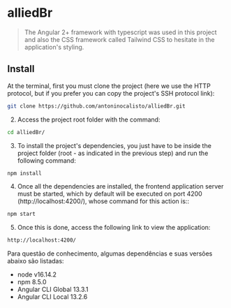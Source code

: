 # alliedBr

> The Angular 2+ framework with typescript was used in this project and also the CSS framework called Tailwind CSS to hesitate in the application's styling. 

## Install

At the terminal, first you must clone the project (here we use the HTTP protocol, but if you prefer you can copy the project's SSH protocol link): 

```sh
git clone https://github.com/antoninocalisto/alliedBr.git
```

2. Access the project root folder with the command:

```sh
cd alliedBr/
```

3. To install the project's dependencies, you just have to be inside the project folder (root - as indicated in the previous step) and run the following command:

```sh
npm install
```

4. Once all the dependencies are installed, the frontend application server must be started, which by default will be executed on port 4200 (http://localhost:4200/), whose command for this action is::

```sh
npm start
```

5. Once this is done, access the following link to view the application:

```sh
http://localhost:4200/
```

Para questão de conhecimento, algumas dependências e suas versões abaixo são listadas:
* node v16.14.2
* npm 8.5.0
* Angular CLI Global 13.3.1
* Angular CLI Local 13.2.6

